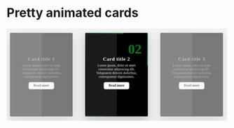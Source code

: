 # Pretty animated cards
![Image alt](https://github.com/vladsosnov/css-tricks/blob/master/Cards/Pretty%20card/demo.jpg)
